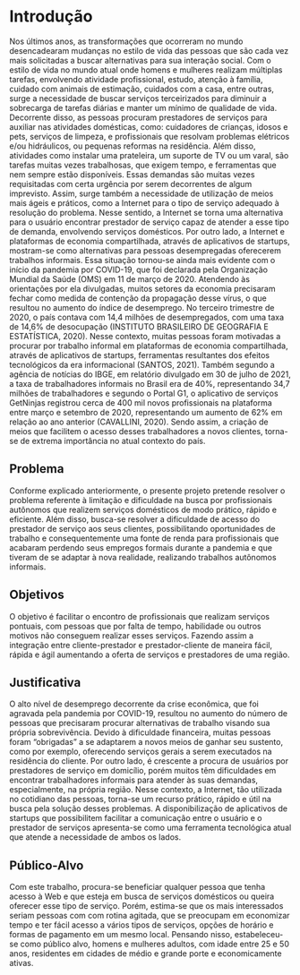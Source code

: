 # Introdução

Nos últimos anos, as transformações que ocorreram no mundo desencadearam mudanças no estilo de vida das pessoas que são cada vez mais solicitadas a buscar alternativas para sua interação social. Com o estilo de vida no mundo atual onde homens e mulheres realizam múltiplas tarefas, envolvendo atividade profissional, estudo, atenção à família, cuidado com animais de estimação, cuidados com a casa, entre outras, surge a necessidade de buscar serviços terceirizados para diminuir a sobrecarga de tarefas diárias e manter um mínimo de qualidade de vida.  Decorrente disso, as pessoas procuram prestadores de serviços para auxiliar nas atividades domésticas, como: cuidadores de crianças, idosos e pets, serviços de limpeza, e profissionais que resolvam problemas elétricos e/ou hidráulicos, ou pequenas reformas na residência. Além disso, atividades como instalar uma prateleira, um suporte de TV ou um varal, são tarefas muitas vezes trabalhosas, que exigem tempo, e ferramentas que nem sempre estão disponíveis. Essas demandas são muitas vezes requisitadas com certa urgência por serem decorrentes de algum imprevisto. Assim, surge também a necessidade de utilização de meios mais ágeis e práticos, como a Internet para o tipo de serviço adequado à resolução do problema. Nesse sentido, a Internet se torna uma alternativa para o usuário encontrar prestador de serviço capaz de atender a esse tipo de demanda, envolvendo serviços domésticos.
Por outro lado, a Internet e plataformas de economia compartilhada, através de aplicativos de startups, mostram-se como alternativas para pessoas desempregadas oferecerem trabalhos informais. Essa situação tornou-se ainda mais evidente com o início da pandemia por COVID-19, que foi declarada pela Organização Mundial da Saúde (OMS) em 11 de março de 2020. Atendendo às orientações por ela divulgadas, muitos setores da economia precisaram fechar como medida de contenção da propagação desse vírus, o que resultou no aumento do índice de desemprego. No terceiro trimestre de 2020, o país contava com 14,4 milhões de desempregados, com uma taxa de 14,6% de desocupação (INSTITUTO BRASILEIRO DE GEOGRAFIA E ESTATÍSTICA, 2020). Nesse contexto, muitas pessoas foram motivadas a procurar por trabalho informal em plataformas de economia compartilhada, através de aplicativos de startups, ferramentas resultantes dos efeitos tecnológicos da era informacional (SANTOS, 2021).
Também segundo a agência de notícias do IBGE, em relatório divulgado em 30 de julho de 2021, a taxa de trabalhadores informais no Brasil era de 40%, representando 34,7 milhões de trabalhadores e segundo o Portal G1, o aplicativo de serviços GetNinjas registrou cerca de 400 mil novos profissionais na plataforma entre março e setembro de 2020, representando um aumento de 62% em relação ao ano anterior (CAVALLINI, 2020). Sendo assim, a criação de meios que facilitem o acesso desses trabalhadores a novos clientes, torna-se de extrema importância no atual contexto do país. 


## Problema

Conforme explicado anteriormente, o presente projeto pretende resolver o problema referente à limitação e dificuldade na busca por profissionais autônomos que realizem serviços domésticos de modo prático, rápido e eficiente. Além disso,  busca-se resolver a dificuldade de acesso do prestador de serviço aos seus clientes, possibilitando oportunidades de trabalho e consequentemente uma fonte de renda para profissionais que acabaram perdendo seus empregos formais durante a pandemia e que tiveram de se adaptar à nova realidade, realizando trabalhos autônomos informais.

## Objetivos

O objetivo é facilitar o encontro de profissionais que realizam serviços pontuais, com pessoas que por falta de tempo, habilidade ou outros motivos não conseguem realizar esses serviços. Fazendo assim a integração entre cliente-prestador e prestador-cliente de maneira fácil, rápida e ágil aumentando a oferta de serviços e prestadores de uma região.  


## Justificativa

O alto nível de desemprego decorrente da crise econômica, que foi agravada pela pandemia por COVID-19, resultou no aumento do número de pessoas que precisaram procurar alternativas de trabalho visando sua própria sobrevivência.  Devido à dificuldade financeira, muitas pessoas foram “obrigadas” a se adaptarem a novos meios de ganhar seu sustento, como por exemplo, oferecendo serviços gerais a serem executados na residência do cliente. Por outro lado, é crescente a procura de usuários por prestadores de serviço em domicílio, porém muitos têm dificuldades em encontrar trabalhadores informais para atender às suas demandas, especialmente, na própria região. Nesse contexto, a Internet, tão utilizada no cotidiano das pessoas, torna-se um recurso prático, rápido e útil na busca pela solução desses problemas. A disponibilização de aplicativos de startups que possibilitem facilitar a comunicação entre o usuário e o prestador de serviços apresenta-se como uma ferramenta tecnológica atual que atende a necessidade de ambos os lados.  

## Público-Alvo

Com este trabalho, procura-se beneficiar qualquer pessoa que tenha acesso à Web e que esteja em busca de serviços domésticos ou queira oferecer esse tipo de serviço. Porém,  estima-se que os mais interessados seriam pessoas com com rotina agitada, que se preocupam em economizar tempo e ter fácil acesso a vários tipos de serviços, opções de horário e formas de pagamento em um mesmo local.
Pensando nisso, estabeleceu-se como público alvo, homens e mulheres adultos, com idade entre 25 e 50 anos, residentes em cidades de médio e grande porte e economicamente ativas.

